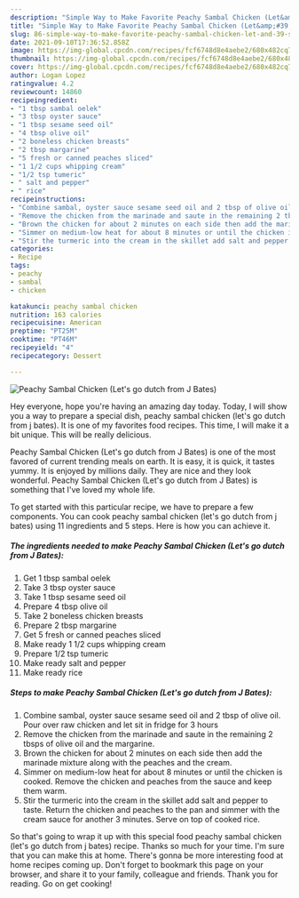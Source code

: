 ```yaml
---
description: "Simple Way to Make Favorite Peachy Sambal Chicken (Let&amp;#39;s go dutch from J Bates)"
title: "Simple Way to Make Favorite Peachy Sambal Chicken (Let&amp;#39;s go dutch from J Bates)"
slug: 86-simple-way-to-make-favorite-peachy-sambal-chicken-let-and-39-s-go-dutch-from-j-bates
date: 2021-09-10T17:36:52.858Z
image: https://img-global.cpcdn.com/recipes/fcf6748d8e4aebe2/680x482cq70/peachy-sambal-chicken-lets-go-dutch-from-j-bates-recipe-main-photo.jpg
thumbnail: https://img-global.cpcdn.com/recipes/fcf6748d8e4aebe2/680x482cq70/peachy-sambal-chicken-lets-go-dutch-from-j-bates-recipe-main-photo.jpg
cover: https://img-global.cpcdn.com/recipes/fcf6748d8e4aebe2/680x482cq70/peachy-sambal-chicken-lets-go-dutch-from-j-bates-recipe-main-photo.jpg
author: Logan Lopez
ratingvalue: 4.2
reviewcount: 14860
recipeingredient:
- "1 tbsp sambal oelek"
- "3 tbsp oyster sauce"
- "1 tbsp sesame seed oil"
- "4 tbsp olive oil"
- "2 boneless chicken breasts"
- "2 tbsp margarine"
- "5 fresh or canned peaches sliced"
- "1 1/2 cups whipping cream"
- "1/2 tsp tumeric"
- " salt and pepper"
- " rice"
recipeinstructions:
- "Combine sambal, oyster sauce sesame seed oil and 2 tbsp of olive oil. Pour over raw chicken and let sit in fridge for 3 hours"
- "Remove the chicken from the marinade and saute in the remaining 2 tbsps of olive oil and the margarine."
- "Brown the chicken for about 2 minutes on each side then add the marinade mixture along with the peaches and the cream."
- "Simmer on medium-low heat for about 8 minutes or until the chicken is cooked. Remove the chicken and peaches from the sauce and keep them warm."
- "Stir the turmeric into the cream in the skillet add salt and pepper to taste. Return the chicken and peaches to the pan and simmer with the cream sauce for another 3 minutes. Serve on top of cooked rice."
categories:
- Recipe
tags:
- peachy
- sambal
- chicken

katakunci: peachy sambal chicken 
nutrition: 163 calories
recipecuisine: American
preptime: "PT25M"
cooktime: "PT46M"
recipeyield: "4"
recipecategory: Dessert

---
```



![Peachy Sambal Chicken (Let&#39;s go dutch from J Bates)](https://img-global.cpcdn.com/recipes/fcf6748d8e4aebe2/680x482cq70/peachy-sambal-chicken-lets-go-dutch-from-j-bates-recipe-main-photo.jpg)

Hey everyone, hope you're having an amazing day today. Today, I will show you a way to prepare a special dish, peachy sambal chicken (let&#39;s go dutch from j bates). It is one of my favorites food recipes. This time, I will make it a bit unique. This will be really delicious.



Peachy Sambal Chicken (Let&#39;s go dutch from J Bates) is one of the most favored of current trending meals on earth. It is easy, it is quick, it tastes yummy. It is enjoyed by millions daily. They are nice and they look wonderful. Peachy Sambal Chicken (Let&#39;s go dutch from J Bates) is something that I've loved my whole life.


To get started with this particular recipe, we have to prepare a few components. You can cook peachy sambal chicken (let&#39;s go dutch from j bates) using 11 ingredients and 5 steps. Here is how you can achieve it.

<!--inarticleads1-->

##### The ingredients needed to make Peachy Sambal Chicken (Let&#39;s go dutch from J Bates):

1. Get 1 tbsp sambal oelek
1. Take 3 tbsp oyster sauce
1. Take 1 tbsp sesame seed oil
1. Prepare 4 tbsp olive oil
1. Take 2 boneless chicken breasts
1. Prepare 2 tbsp margarine
1. Get 5 fresh or canned peaches sliced
1. Make ready 1 1/2 cups whipping cream
1. Prepare 1/2 tsp tumeric
1. Make ready  salt and pepper
1. Make ready  rice




<!--inarticleads2-->

##### Steps to make Peachy Sambal Chicken (Let&#39;s go dutch from J Bates):

1. Combine sambal, oyster sauce sesame seed oil and 2 tbsp of olive oil. Pour over raw chicken and let sit in fridge for 3 hours
1. Remove the chicken from the marinade and saute in the remaining 2 tbsps of olive oil and the margarine.
1. Brown the chicken for about 2 minutes on each side then add the marinade mixture along with the peaches and the cream.
1. Simmer on medium-low heat for about 8 minutes or until the chicken is cooked. Remove the chicken and peaches from the sauce and keep them warm.
1. Stir the turmeric into the cream in the skillet add salt and pepper to taste. Return the chicken and peaches to the pan and simmer with the cream sauce for another 3 minutes. Serve on top of cooked rice.




So that's going to wrap it up with this special food peachy sambal chicken (let&#39;s go dutch from j bates) recipe. Thanks so much for your time. I'm sure that you can make this at home. There's gonna be more interesting food at home recipes coming up. Don't forget to bookmark this page on your browser, and share it to your family, colleague and friends. Thank you for reading. Go on get cooking!
